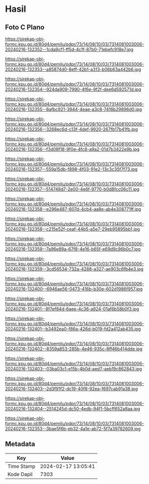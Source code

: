 # Hasil

## Foto C Plano

https://sirekap-obj-formc.kpu.go.id/80d4/pemilu/pdpr/73/14/08/10/03/7314081003006-20240216-132352--1cda9cf1-ff5d-4c1f-87b0-71ebefc918e7.jpg

https://sirekap-obj-formc.kpu.go.id/80d4/pemilu/pdpr/73/14/08/10/03/7314081003006-20240216-132353--a85874d0-8eff-42b1-a313-b06b63a442b6.jpg

https://sirekap-obj-formc.kpu.go.id/80d4/pemilu/pdpr/73/14/08/10/03/7314081003006-20240216-132354--924da909-7990-4f6e-9f2f-dee6d592571d.jpg

https://sirekap-obj-formc.kpu.go.id/80d4/pemilu/pdpr/73/14/08/10/03/7314081003006-20240216-132355--8afbc921-3944-4eae-a3c8-7416b29896d0.jpg

https://sirekap-obj-formc.kpu.go.id/80d4/pemilu/pdpr/73/14/08/10/03/7314081003006-20240216-132356--3268ec6d-c13f-4def-9920-267fb17b41fb.jpg

https://sirekap-obj-formc.kpu.go.id/80d4/pemilu/pdpr/73/14/08/10/03/7314081003006-20240216-132356--f3d08f18-9f0e-4fc8-a9a2-01d7b3422e9b.jpg

https://sirekap-obj-formc.kpu.go.id/80d4/pemilu/pdpr/73/14/08/10/03/7314081003006-20240216-132357--559a15db-f898-4f03-91e2-13c3c35f7f73.jpg

https://sirekap-obj-formc.kpu.go.id/80d4/pemilu/pdpr/73/14/08/10/03/7314081003006-20240216-132357--514748d7-2e00-4e6f-9770-b0d8fcc06c11.jpg

https://sirekap-obj-formc.kpu.go.id/80d4/pemilu/pdpr/73/14/08/10/03/7314081003006-20240216-132358--e296e487-607d-4cb4-aa8e-ab4e308771ff.jpg

https://sirekap-obj-formc.kpu.go.id/80d4/pemilu/pdpr/73/14/08/10/03/7314081003006-20240216-132358--c215e52f-ceaf-44b5-a5e7-29eb95895bb1.jpg

https://sirekap-obj-formc.kpu.go.id/80d4/pemilu/pdpr/73/14/08/10/03/7314081003006-20240216-132359--7a96e89a-67f8-4e16-b65f-e69d9c96b0c7.jpg

https://sirekap-obj-formc.kpu.go.id/80d4/pemilu/pdpr/73/14/08/10/03/7314081003006-20240216-132359--3cd56534-732a-4288-a327-ae903c6fb4e3.jpg

https://sirekap-obj-formc.kpu.go.id/80d4/pemilu/pdpr/73/14/08/10/03/7314081003006-20240216-132400--6946ae56-0473-416b-b30e-602d1986f957.jpg

https://sirekap-obj-formc.kpu.go.id/80d4/pemilu/pdpr/73/14/08/10/03/7314081003006-20240216-132401--8f7ef84d-6aee-4c36-a924-01af6b58b0f3.jpg

https://sirekap-obj-formc.kpu.go.id/80d4/pemilu/pdpr/73/14/08/10/03/7314081003006-20240216-132401--b3492ea0-f86a-426d-b019-fd2a412ab435.jpg

https://sirekap-obj-formc.kpu.go.id/80d4/pemilu/pdpr/73/14/08/10/03/7314081003006-20240216-132402--8359a853-285b-4e46-935c-8ff46b414dde.jpg

https://sirekap-obj-formc.kpu.go.id/80d4/pemilu/pdpr/73/14/08/10/03/7314081003006-20240216-132403--03ba03c1-e15b-4b0d-aed7-aeb19c862843.jpg

https://sirekap-obj-formc.kpu.go.id/80d4/pemilu/pdpr/73/14/08/10/03/7314081003006-20240216-132403--2d3f91f2-dc19-40f8-92ea-f697cab91a38.jpg

https://sirekap-obj-formc.kpu.go.id/80d4/pemilu/pdpr/73/14/08/10/03/7314081003006-20240216-132404--2514245d-dc50-4edb-94f1-5bcff652a8aa.jpg

https://sirekap-obj-formc.kpu.go.id/80d4/pemilu/pdpr/73/14/08/10/03/7314081003006-20240216-132353--3bae5f6b-eb32-4a1e-ab72-5f7a39782609.jpg


## Metadata

| Key        | Value               |
| ---------- | ------------------- |
| Time Stamp | 2024-02-17 13:05:41 |
| Kode Dapil | 7303                |



